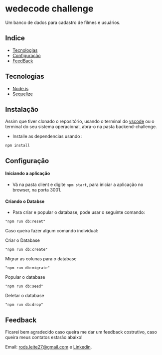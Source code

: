 # wedecode challenge
Um banco de dados para cadastro de filmes e usuários.

## Indice
* [Tecnologias](#tecnologias)
* [Configuração](#configuração)
* [FeedBack](#feedback)

## Tecnologias
<ul>
  <li><a href="https://nodejs.org/en/">Node.js</a></li>
  <li><a href="https://sequelize.org/">Sequelize</a></li>
</ul>


## Instalação
Assim que tiver clonado o repositório, usando o terminal do [vscode](https://code.visualstudio.com/) ou o terminal do seu sistema operacional, abra-o na pasta backend-challenge.
- Installe as dependencias usando :
```
npm install
```

## Configuração

#### Iniciando a aplicação
- Vá na pasta client e digite ```npm start```, para iniciar a aplicação no browser, na porta 3001.

#### Criando o Databse
- Para criar e popular o database, pode usar o seguinte comando:
```
"npm run db:reset"
```
Caso queira fazer algum comando individual:

Criar o Database
```
"npm run db:create"
```
Migrar as colunas para o database
```
"npm run db:migrate"
```
Popular o database
```
"npm run db:seed"
```
Deletar o database
```
"npm run db:drop"
```


## Feedback 

Ficarei bem agradecido caso queira me dar um feedback costrutivo, caso queira meus contatos estarão abaixo!

Email: rods.leite27@gmail.com e <a href="https://linkedin.com/in/rodrigoleite27">Linkedin</a>.

